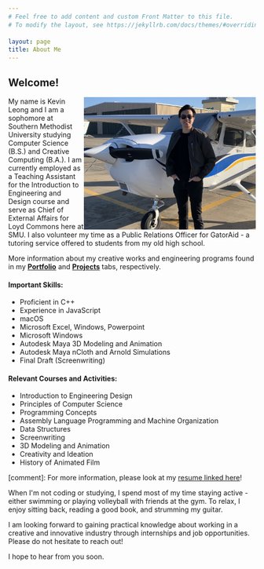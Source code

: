 ```yaml
---
# Feel free to add content and custom Front Matter to this file.
# To modify the layout, see https://jekyllrb.com/docs/themes/#overriding-theme-defaults

layout: page
title: About Me
---
```

## Welcome!

<img align="right" src="/assets/Plane_Pic.jpg" style="width:350px;"/>

My name is Kevin Leong and I am a sophomore at Southern Methodist University studying Computer Science (B.S.) and Creative Computing (B.A.). I am currently employed as a Teaching Assistant for the Introduction to Engineering and Design course and serve as Chief of External Affairs for Loyd Commons here at SMU. I also volunteer my time as a Public Relations Officer for GatorAid - a tutoring service offered to students from my old high school.

More information about my creative works and engineering programs found in my <a href="portfolioPage.html">**Portfolio**</a> and <a href="projectPage.html">**Projects**</a> tabs, respectively. 

#### Important Skills: 
* Proficient in C++
* Experience in JavaScript
* macOS
* Microsoft Excel, Windows, Powerpoint
* Microsoft Windows
* Autodesk Maya 3D Modeling and Animation
* Autodesk Maya nCloth and Arnold Simulations
* Final Draft (Screenwriting)

#### Relevant Courses and Activities:
* Introduction to Engineering Design
* Principles of Computer Science
* Programming Concepts
* Assembly Language Programming and Machine Organization
* Data Structures
* Screenwriting
* 3D Modeling and Animation
* Creativity and Ideation
* History of Animated Film

[comment]: For more information, please look at my [resume linked here]({{site.baseurl}}/resume/)!

When I'm not coding or studying, I spend most of my time staying active - either swimming or playing volleyball with friends at the gym. To relax, I enjoy sitting back, reading a good book, and strumming my guitar. 

I am looking forward to gaining practical knowledge about working in a creative and innovative industry through internships and job opportunities. Please do not hesitate to reach out!

I hope to hear from you soon.
